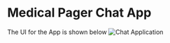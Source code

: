 # Medical Pager Chat App
 The UI for the App is shown below
![Chat Application](https://i.ibb.co/hsvcw4V/image.png)


